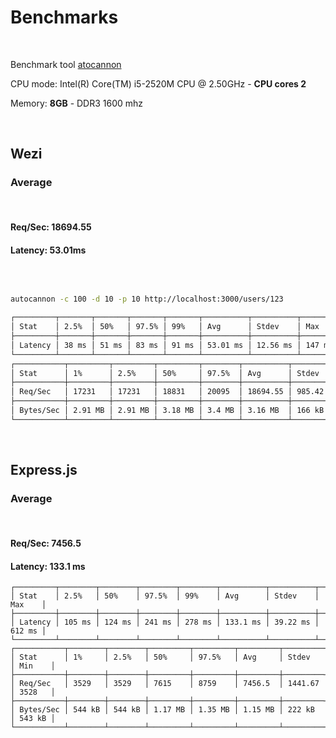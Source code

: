 # Benchmarks

<br>

Benchmark tool [atocannon](https://github.com/mcollina/autocannon)

CPU mode: Intel(R) Core(TM) i5-2520M CPU @ 2.50GHz - **CPU cores 2**

Memory: **8GB** - DDR3 1600 mhz

<br>

## Wezi 

### Average 
<br>

#### Req/Sec: **18694.55** 
#### Latency: **53.01ms** 

<br>

```bash

autocannon -c 100 -d 10 -p 10 http://localhost:3000/users/123 

┌─────────┬───────┬───────┬───────┬───────┬──────────┬──────────┬────────┐
│ Stat    │ 2.5%  │ 50%   │ 97.5% │ 99%   │ Avg      │ Stdev    │ Max    │
├─────────┼───────┼───────┼───────┼───────┼──────────┼──────────┼────────┤
│ Latency │ 38 ms │ 51 ms │ 83 ms │ 91 ms │ 53.01 ms │ 12.56 ms │ 147 ms │
└─────────┴───────┴───────┴───────┴───────┴──────────┴──────────┴────────┘
┌───────────┬─────────┬─────────┬─────────┬────────┬──────────┬────────┬─────────┐
│ Stat      │ 1%      │ 2.5%    │ 50%     │ 97.5%  │ Avg      │ Stdev  │ Min     │
├───────────┼─────────┼─────────┼─────────┼────────┼──────────┼────────┼─────────┤
│ Req/Sec   │ 17231   │ 17231   │ 18831   │ 20095  │ 18694.55 │ 985.42 │ 17224   │
├───────────┼─────────┼─────────┼─────────┼────────┼──────────┼────────┼─────────┤
│ Bytes/Sec │ 2.91 MB │ 2.91 MB │ 3.18 MB │ 3.4 MB │ 3.16 MB  │ 166 kB │ 2.91 MB │
└───────────┴─────────┴─────────┴─────────┴────────┴──────────┴────────┴─────────┘
```
<br>

## Express.js 

### Average 
<br>

#### Req/Sec: **7456.5** 
#### Latency: **133.1 ms**


```
┌─────────┬────────┬────────┬────────┬────────┬──────────┬──────────┬────────┐
│ Stat    │ 2.5%   │ 50%    │ 97.5%  │ 99%    │ Avg      │ Stdev    │ Max    │
├─────────┼────────┼────────┼────────┼────────┼──────────┼──────────┼────────┤
│ Latency │ 105 ms │ 124 ms │ 241 ms │ 278 ms │ 133.1 ms │ 39.22 ms │ 612 ms │
└─────────┴────────┴────────┴────────┴────────┴──────────┴──────────┴────────┘
┌───────────┬────────┬────────┬─────────┬─────────┬─────────┬─────────┬────────┐
│ Stat      │ 1%     │ 2.5%   │ 50%     │ 97.5%   │ Avg     │ Stdev   │ Min    │
├───────────┼────────┼────────┼─────────┼─────────┼─────────┼─────────┼────────┤
│ Req/Sec   │ 3529   │ 3529   │ 7615    │ 8759    │ 7456.5  │ 1441.67 │ 3528   │
├───────────┼────────┼────────┼─────────┼─────────┼─────────┼─────────┼────────┤
│ Bytes/Sec │ 544 kB │ 544 kB │ 1.17 MB │ 1.35 MB │ 1.15 MB │ 222 kB  │ 543 kB │
└───────────┴────────┴────────┴─────────┴─────────┴─────────┴─────────┴────────┘
```
